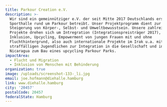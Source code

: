```yaml
---
title: Parkour Creation e.V.
description: >-
  Wir sind ein gemeinnütziger e.V. der seit Mitte 2017 Deutschlands erste
  Sporthalle rund um Parkour betreibt. Unser Projektprogramm dient zur wirksamen
  Steigerung von Körper-, Selbst- und Umweltbewusstsein. Unsere zahlreichen
  Projekte drehen sich um Intregration (Integrationspreisträger 2017),
  Inklusion, Upcycling, Empowerment von jungen Frauen mit und ohne
  Fluchthintergrund, also auch internationale Projekte im Irak u.a. mit
  straffälligen Jugendlichen zur Integration in die Gesellschaft und in
  Nicaragua zum Bau eines upcycling Parkour Parks.
impactArea:
  - Flucht und Migration
  - Inklusion von Menschen mit Behinderung
organization: true
image: /uploads/screenshot-133-_li.jpg
email: joe.hofmann@diehalle.hamburg
link: www.diehalle.hamburg
city: '20457'
postalCode: 20457
federalState: Hamburg
---
```


